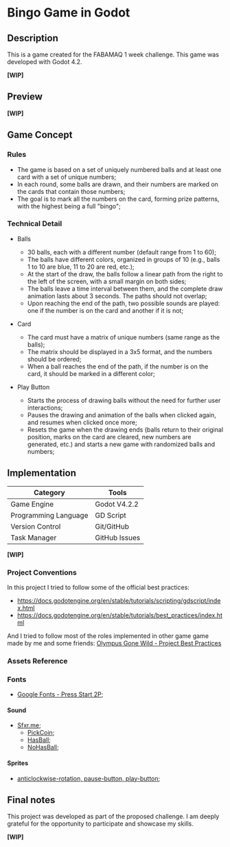 # Bingo Game in Godot

## Description

This is a game created for the FABAMAQ 1 week challenge. This game was developed with Godot 4.2.

**[WIP]**

## Preview

**[WIP]**

## Game Concept

### Rules

- The game is based on a set of uniquely numbered balls and at least one card with a set of unique numbers;
- In each round, some balls are drawn, and their numbers are marked on the cards that contain those numbers;
- The goal is to mark all the numbers on the card, forming prize patterns, with the highest being a full "bingo";

### Technical Detail

- Balls
  - 30 balls, each with a different number (default range from 1 to 60);
  - The balls have different colors, organized in groups of 10 (e.g., balls 1 to 10 are blue, 11 to 20 are red, etc.);
  - At the start of the draw, the balls follow a linear path from the right to the left of the screen, with a small margin on both sides;
  - The balls leave a time interval between them, and the complete draw animation lasts about 3 seconds. The paths should not overlap;
  - Upon reaching the end of the path, two possible sounds are played: one if the number is on the card and another if it is not;

- Card
  - The card must have a matrix of unique numbers (same range as the balls);
  - The matrix should be displayed in a 3x5 format, and the numbers should be ordered;
  - When a ball reaches the end of the path, if the number is on the card, it should be marked in a different color;

- Play Button
  - Starts the process of drawing balls without the need for further user interactions;
  - Pauses the drawing and animation of the balls when clicked again, and resumes when clicked once more;
  - Resets the game when the drawing ends (balls return to their original position, marks on the card are cleared, new numbers are generated, etc.) and starts a new game with randomized balls and numbers;


## Implementation

| Category             | Tools         |
| -------------------- | ------------- |
| Game Engine          | Godot V4.2.2  |
| Programming Language | GD Script     |
| Version Control      | Git/GitHub    |
| Task Manager         | GitHub Issues |

**[WIP]**

### Project Conventions

In this project I tried to follow some of the official best practices:

- https://docs.godotengine.org/en/stable/tutorials/scripting/gdscript/index.html
- https://docs.godotengine.org/en/stable/tutorials/best_practices/index.html

And I tried to follow most of the roles implemented in other game game made by me and some friends: [Olympus Gone Wild - Project Best Practices](https://github.com/FlamingoFiestaStudio/OlympusGoneWild/wiki/ProjectBestPractices)

### Assets Reference

### Fonts

- [Google Fonts - Press Start 2P](https://fonts.google.com/specimen/Press+Start+2P);

#### Sound

- [Sfxr.me](https://sfxr.me/);
  - [PickCoin](https://sfxr.me/#34T6PkntbT2sPpbmSdLFDELp8y1kb4VawKK94uMgoA5tpbEfxkuFCncQ37qaDFr13PE72UGGhAFbTZhHVCMSqQZGgV81iYbzxnR3Epg5APmbv6CRbMA8Y1ucs);
  - [HasBall](https://sfxr.me/#34T6PkkMojo6d3YifwWNNFATMy28KAwRx9Va9yT5Z5rNKVFvyGNHnKR9H8PuYnykfT3FX5ttpLoT7JqXS4N3FxjGnet41axKYYVU7HqYtdyyefBG4tdjNfcmV);
  - [NoHasBall](https://sfxr.me/#111116wGFWgc4XCLFSkQ7hGSXiiQM3FSF7f817ta9LYaXDJVErQsKjMLUBVkeaLaE2WxufKhAbU2dNXLkgAWUQgrPAzA8SZ6eB2bmjF8P9TbfFJY12isT4RM);

#### Sprites

- [anticlockwise-rotation, pause-button, play-button](https://game-icons.net/tags/gui.html);

## Final notes

This project was developed as part of the proposed challenge. I am deeply grateful for the opportunity to participate and showcase my skills.

**[WIP]**
